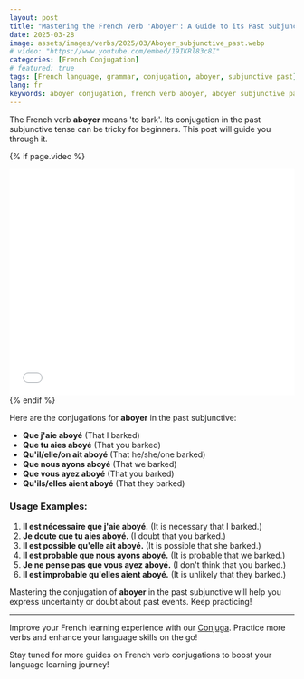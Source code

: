 ```yaml
---
layout: post
title: "Mastering the French Verb 'Aboyer': A Guide to its Past Subjunctive Conjugation"
date: 2025-03-28
image: assets/images/verbs/2025/03/Aboyer_subjunctive_past.webp
# video: "https://www.youtube.com/embed/19IKRl83c8I"
categories: [French Conjugation]
# featured: true
tags: [French language, grammar, conjugation, aboyer, subjunctive past]
lang: fr
keywords: aboyer conjugation, french verb aboyer, aboyer subjunctive past, french conjugation, learn french
---
```


The French verb **aboyer** means 'to bark'. Its conjugation in the past subjunctive tense can be tricky for beginners. This post will guide you through it.

<!-- Video Embed Section -->
{% if page.video %}
<div class="video-embed">
  <iframe width="100%" height="400" src="{{ page.video | escape }}" frameborder="0" allowfullscreen></iframe>
</div>
{% endif %}

Here are the conjugations for **aboyer** in the past subjunctive:

- **Que j'aie aboyé** (That I barked)
- **Que tu aies aboyé** (That you barked)
- **Qu'il/elle/on ait aboyé** (That he/she/one barked)
- **Que nous ayons aboyé** (That we barked)
- **Que vous ayez aboyé** (That you barked)
- **Qu'ils/elles aient aboyé** (That they barked)

### Usage Examples:

1. **Il est nécessaire que j'aie aboyé.** (It is necessary that I barked.)
2. **Je doute que tu aies aboyé.** (I doubt that you barked.)
3. **Il est possible qu'elle ait aboyé.** (It is possible that she barked.)
4. **Il est probable que nous ayons aboyé.** (It is probable that we barked.)
5. **Je ne pense pas que vous ayez aboyé.** (I don't think that you barked.)
6. **Il est improbable qu'elles aient aboyé.** (It is unlikely that they barked.)

Mastering the conjugation of **aboyer** in the past subjunctive will help you express uncertainty or doubt about past events. Keep practicing!

---

Improve your French learning experience with our [Conjuga]({{site.appStore.url}}). Practice more verbs and enhance your language skills on the go!

Stay tuned for more guides on French verb conjugations to boost your language learning journey!
